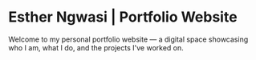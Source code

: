 # Esther Ngwasi | Portfolio Website
Welcome to my personal portfolio website — a digital space showcasing who I am, what I do, and the projects I've worked on.
